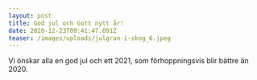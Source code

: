 ```yaml
---
layout: post
title: God jul och Gott nytt år!
date: 2020-12-23T09:41:47.091Z
teaser: /images/uploads/julgran-i-skog_6.jpeg
---
```

Vi önskar alla en god jul och ett 2021, som förhoppningsvis blir bättre än 2020.